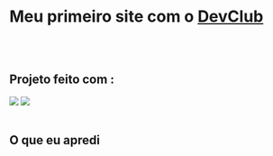 <h1> Meu primeiro site com o <a href="https://aulas.devclub.com.br/m/lessons/git-github-devclub-full-stack" >DevClub</a></h1>
<br>
<br>
<h2> Projeto feito com :</h2>
<img src="https://img.shields.io/badge/HTML5-E34F26?style=for-the-badge&logo=html5&logoColor=white">
<img src="https://img.shields.io/badge/CSS3-1572B6?style=for-the-badge&logo=css3&logoColor=white">
<br>
<br>
<h2> O que eu apredi</h2>
<img src="file:///C:/Users/Lenovo/Documents/easy/img/Illustration-3-3.png>



